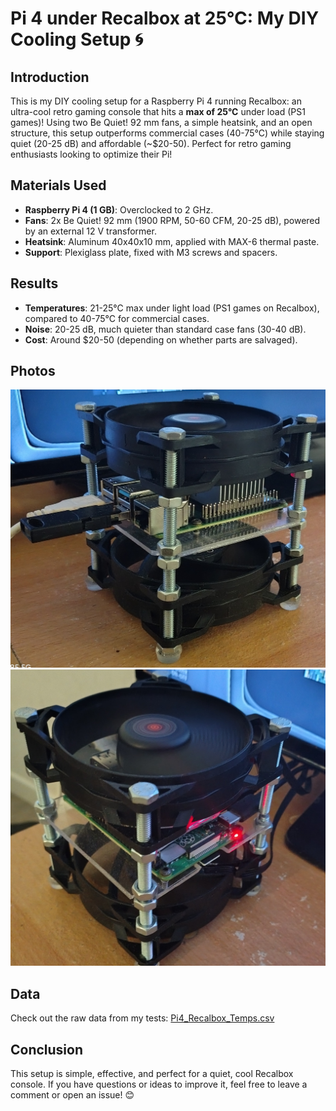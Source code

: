 # Pi 4 under Recalbox at 25°C: My DIY Cooling Setup 🌀

## Introduction
This is my DIY cooling setup for a Raspberry Pi 4 running Recalbox: an ultra-cool retro gaming console that hits a **max of 25°C** under load (PS1 games)! Using two Be Quiet! 92 mm fans, a simple heatsink, and an open structure, this setup outperforms commercial cases (40-75°C) while staying quiet (20-25 dB) and affordable (~$20-50). Perfect for retro gaming enthusiasts looking to optimize their Pi!

## Materials Used
- **Raspberry Pi 4 (1 GB)**: Overclocked to 2 GHz.
- **Fans**: 2x Be Quiet! 92 mm (1900 RPM, 50-60 CFM, 20-25 dB), powered by an external 12 V transformer.
- **Heatsink**: Aluminum 40x40x10 mm, applied with MAX-6 thermal paste.
- **Support**: Plexiglass plate, fixed with M3 screws and spacers.

## Results
- **Temperatures**: 21-25°C max under light load (PS1 games on Recalbox), compared to 40-75°C for commercial cases.
- **Noise**: 20-25 dB, much quieter than standard case fans (30-40 dB).
- **Cost**: Around $20-50 (depending on whether parts are salvaged).

## Photos
![Full Setup](https://github.com/Lachtougne/Pi-Cooling-DIY/blob/main/Setup_complet.jpg?raw=true)
![Side View](https://github.com/Lachtougne/Pi-Cooling-DIY/blob/main/Vue_de_cote.jpg?raw=true)

## Data
Check out the raw data from my tests: [Pi4_Recalbox_Temps.csv](https://github.com/Lachtougne/Pi-Cooling-DIY/blob/main/Pi4_Recalbox_Temps.csv)

## Conclusion
This setup is simple, effective, and perfect for a quiet, cool Recalbox console. If you have questions or ideas to improve it, feel free to leave a comment or open an issue! 😊
